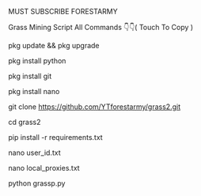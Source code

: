 MUST SUBSCRIBE FORESTARMY 

Grass Mining Script All Commands 👇👇( Touch To Copy )

pkg update && pkg upgrade

pkg install python

pkg install git

pkg install nano

git clone https://github.com/YTforestarmy/grass2.git

cd grass2

pip install -r requirements.txt

nano user_id.txt

nano local_proxies.txt

python grassp.py

